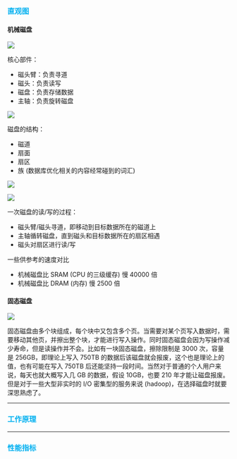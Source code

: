 ### <font color=#00b0f0>直观图</font>

#### 机械磁盘

![](https://raw.githubusercontent.com/hsxhr-10/picture/master/%E6%9C%BA%E6%A2%B0%E7%A3%81%E7%9B%981.jpg)

核心部件：

- 磁头臂：负责寻道
- 磁头：负责读写
- 磁盘：负责存储数据
- 主轴：负责旋转磁盘

![](https://raw.githubusercontent.com/hsxhr-10/picture/master/%E6%9C%BA%E6%A2%B0%E7%A3%81%E7%9B%982.jpg)

磁盘的结构：

- 磁道
- 扇面
- 扇区
- 族 (数据库优化相关的内容经常碰到的词汇)

![](https://raw.githubusercontent.com/hsxhr-10/picture/master/%E6%9C%BA%E6%A2%B0%E7%A3%81%E7%9B%983.jpg)

![](https://raw.githubusercontent.com/hsxhr-10/picture/master/%E6%9C%BA%E6%A2%B0%E7%A3%81%E7%9B%984.jpg)

一次磁盘的读/写的过程：

- 磁头臂/磁头寻道，即移动到目标数据所在的磁道上
- 主轴循转磁盘，直到磁头和目标数据所在的扇区相遇
- 磁头对扇区进行读/写

一些供参考的速度对比

- 机械磁盘比 SRAM (CPU 的三级缓存) 慢 40000 倍
- 机械磁盘比 DRAM (内存) 慢 2500 倍

#### 固态磁盘

![](https://raw.githubusercontent.com/hsxhr-10/picture/master/%E5%9B%BA%E6%80%81%E7%A3%81%E7%9B%98.jpg)

固态磁盘由多个块组成，每个块中又包含多个页。当需要对某个页写入数据时，需要移动其他页，并擦出整个块，才能进行写入操作。同时固态磁盘会因为写操作减少寿命，但是读操作并不会。比如有一块固态磁盘，擦除限制是 3000 次，容量是 256GB，即理论上写入 750TB 的数据后该磁盘就会报废，这个也是理论上的值，也有可能在写入 750TB 后还能坚持一段时间。当然对于普通的个人用户来说，每天也就大概写入几 GB 的数据，假设 10GB，也要 210 年才能让磁盘报废。但是对于一些大型非实时的 I/O 密集型的服务来说 (hadoop)，在选择磁盘时就要深思熟虑了。

---

### <font color=#00b0f0>工作原理</font>

---

### <font color=#00b0f0>性能指标</font>
